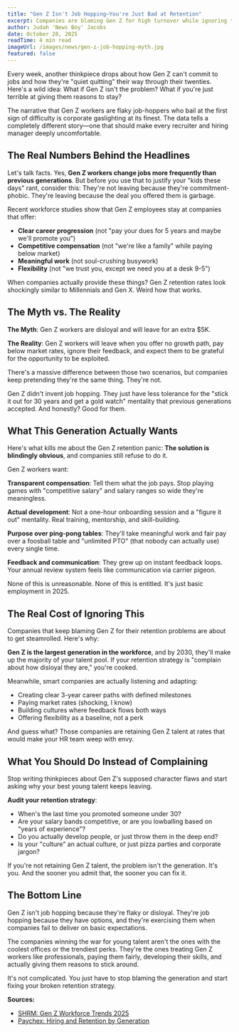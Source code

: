 ```yaml
---
title: "Gen Z Isn't Job Hopping—You're Just Bad at Retention"
excerpt: Companies are blaming Gen Z for high turnover while ignoring the real problem. Spoiler alert - it's not the generation, it's your outdated hiring and retention strategies.
author: Judah 'News Boy' Jacobs
date: October 28, 2025
readTime: 4 min read
imageUrl: /images/news/gen-z-job-hopping-myth.jpg
featured: false
---
```


Every week, another thinkpiece drops about how Gen Z can't commit to jobs and how they're "quiet quitting" their way through their twenties. Here's a wild idea: What if Gen Z isn't the problem? What if you're just terrible at giving them reasons to stay?

The narrative that Gen Z workers are flaky job-hoppers who bail at the first sign of difficulty is corporate gaslighting at its finest. The data tells a completely different story—one that should make every recruiter and hiring manager deeply uncomfortable.

## The Real Numbers Behind the Headlines

Let's talk facts. Yes, **Gen Z workers change jobs more frequently than previous generations**. But before you use that to justify your "kids these days" rant, consider this: They're not leaving because they're commitment-phobic. They're leaving because the deal you offered them is garbage.

Recent workforce studies show that Gen Z employees stay at companies that offer:
- **Clear career progression** (not "pay your dues for 5 years and maybe we'll promote you")
- **Competitive compensation** (not "we're like a family" while paying below market)
- **Meaningful work** (not soul-crushing busywork)
- **Flexibility** (not "we trust you, except we need you at a desk 9-5")

When companies actually provide these things? Gen Z retention rates look shockingly similar to Millennials and Gen X. Weird how that works.

## The Myth vs. The Reality

**The Myth**: Gen Z workers are disloyal and will leave for an extra $5K.

**The Reality**: Gen Z workers will leave when you offer no growth path, pay below market rates, ignore their feedback, and expect them to be grateful for the opportunity to be exploited.

There's a massive difference between those two scenarios, but companies keep pretending they're the same thing. They're not.

Gen Z didn't invent job hopping. They just have less tolerance for the "stick it out for 30 years and get a gold watch" mentality that previous generations accepted. And honestly? Good for them.

## What This Generation Actually Wants

Here's what kills me about the Gen Z retention panic: **The solution is blindingly obvious**, and companies still refuse to do it.

Gen Z workers want:

**Transparent compensation**: Tell them what the job pays. Stop playing games with "competitive salary" and salary ranges so wide they're meaningless.

**Actual development**: Not a one-hour onboarding session and a "figure it out" mentality. Real training, mentorship, and skill-building.

**Purpose over ping-pong tables**: They'll take meaningful work and fair pay over a foosball table and "unlimited PTO" (that nobody can actually use) every single time.

**Feedback and communication**: They grew up on instant feedback loops. Your annual review system feels like communication via carrier pigeon.

None of this is unreasonable. None of this is entitled. It's just basic employment in 2025.

## The Real Cost of Ignoring This

Companies that keep blaming Gen Z for their retention problems are about to get steamrolled. Here's why:

**Gen Z is the largest generation in the workforce**, and by 2030, they'll make up the majority of your talent pool. If your retention strategy is "complain about how disloyal they are," you're cooked.

Meanwhile, smart companies are actually listening and adapting:
- Creating clear 3-year career paths with defined milestones
- Paying market rates (shocking, I know)
- Building cultures where feedback flows both ways
- Offering flexibility as a baseline, not a perk

And guess what? Those companies are retaining Gen Z talent at rates that would make your HR team weep with envy.

## What You Should Do Instead of Complaining

Stop writing thinkpieces about Gen Z's supposed character flaws and start asking why your best young talent keeps leaving.

**Audit your retention strategy**:
- When's the last time you promoted someone under 30?
- Are your salary bands competitive, or are you lowballing based on "years of experience"?
- Do you actually develop people, or just throw them in the deep end?
- Is your "culture" an actual culture, or just pizza parties and corporate jargon?

If you're not retaining Gen Z talent, the problem isn't the generation. It's you. And the sooner you admit that, the sooner you can fix it.

## The Bottom Line

Gen Z isn't job hopping because they're flaky or disloyal. They're job hopping because they have options, and they're exercising them when companies fail to deliver on basic expectations.

The companies winning the war for young talent aren't the ones with the coolest offices or the trendiest perks. They're the ones treating Gen Z workers like professionals, paying them fairly, developing their skills, and actually giving them reasons to stick around.

It's not complicated. You just have to stop blaming the generation and start fixing your broken retention strategy.

**Sources:**
- [SHRM: Gen Z Workforce Trends 2025](https://www.shrm.org/topics-tools/news/talent-acquisition/shrm-talent-2025-ai-rto-recruiting-trends)
- [Paychex: Hiring and Retention by Generation](https://www.paychex.com/articles/human-resources/hiring-and-recruiting-trends)
